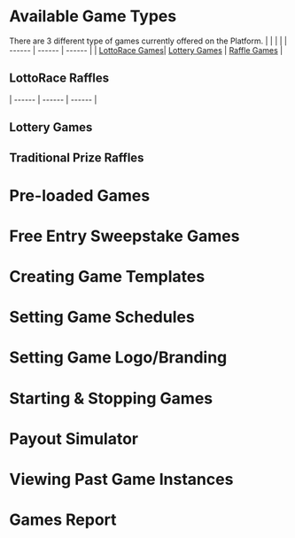 <!-- TITLE: Games -->
<!-- SUBTITLE: A quick summary of Games -->

# Available Game Types

There are 3 different type of games currently offered on the Platform.
| | | |
| ------ | ------ | ------ | 
|
 [LottoRace Games](/administration/games/lottorace "Managing your Lottery & Raffle Games")|  [Lottery Games](/administration/games/lottery  "Managing your Lottery Games") | [Raffle Games](/administration/games/raffle "Managing your Raffle Games ") |

## LottoRace Raffles




| ------ | ------ | ------ | 


## Lottery Games



## Traditional Prize Raffles



# Pre-loaded Games
# Free Entry Sweepstake Games
# Creating Game Templates
# Setting Game Schedules
# Setting Game Logo/Branding
# Starting & Stopping Games
# Payout Simulator
# Viewing Past Game Instances
# Games Report





